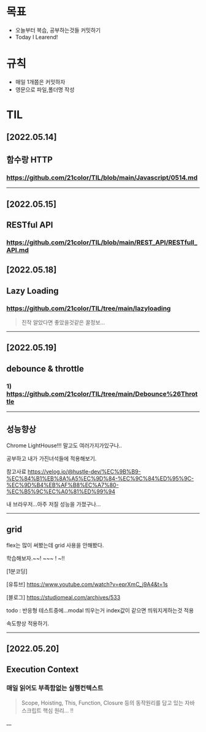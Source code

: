목표
=======
* 오늘부터 복습, 공부하는것들 커밋하기
* Today I Learend! 

규칙 
=======

* 매일 1개쯤은 커밋하자
* 영문으로 파일,폴더명 작성

TIL
=======
## [2022.05.14] 
 ## 함수랑 HTTP
  ### https://github.com/21color/TIL/blob/main/Javascript/0514.md
___

## [2022.05.15]
  ## RESTful API
  ### https://github.com/21color/TIL/blob/main/REST_API/RESTfull_API.md

## [2022.05.18] 
  ## Lazy Loading 
  ### https://github.com/21color/TIL/tree/main/lazyloading
  > 진작 알았다면 좋았을것같은 꿀정보...
  ___

## [2022.05.19]
  ## debounce & throttle
  ### 1) https://github.com/21color/TIL/tree/main/Debounce%26Throttle
___
  ## 성능향상
  Chrome LightHouse!!! 
  말고도 여러가지가있구나..

  공부하고 내가 가진녀석들에 적용해보기.
  
  참고사료 
  https://velog.io/@hustle-dev/%EC%9B%B9-%EC%84%B1%EB%8A%A5%EC%9D%84-%EC%9C%84%ED%95%9C-%EC%9D%B4%EB%AF%B8%EC%A7%80-%EC%B5%9C%EC%A0%81%ED%99%94
  
  내 브라우저...아주 저질 성능을 가졌구나...
  
___
  ## grid
  flex는 많이 써봤는데 grid 사용을 안해봤다.
  
  학습해보자.~~! ~~~ ! ~!!
  
  [1분코딩]

  [유튜브] https://www.youtube.com/watch?v=eprXmC_j9A4&t=1s
  
  [블로그] https://studiomeal.com/archives/533


  todo : 반응형 테스트중에...modal 띄우는거
  index값이 같으면 띄워지게하는것 적용
  
  속도향상 적용하기.
___
## [2022.05.20]
  ##  Execution Context
  ### 매일 읽어도 부족함없는 실행컨텍스트
  > Scope, Hoisting, This, Function, Closure 등의 동작원리를 담고 있는 자바스크립트 핵심 원리... !! 
  
__
  



